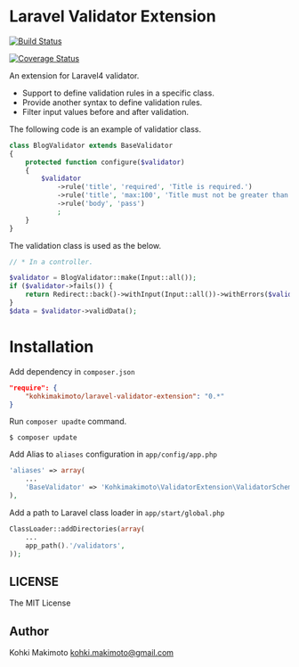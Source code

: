 # Laravel Validator Extension

[![Build Status](https://travis-ci.org/kohkimakimoto/LaravelValidatorExtension.svg?branch=0.1.0)](https://travis-ci.org/kohkimakimoto/LaravelValidatorExtension)

[![Coverage Status](https://coveralls.io/repos/kohkimakimoto/LaravelValidatorExtension/badge.png?branch=0.1.0)](https://coveralls.io/r/kohkimakimoto/LaravelValidatorExtension?branch=0.1.0)

An extension for Laravel4 validator.

* Support to define validation rules in a specific class.
* Provide another syntax to define validation rules.
* Filter input values before and after validation.

The following code is an example of validatior class.

```php
class BlogValidator extends BaseValidator
{
    protected function configure($validator)
    {
        $validator
            ->rule('title', 'required', 'Title is required.')
            ->rule('title', 'max:100', 'Title must not be greater than 100 characters.')
            ->rule('body', 'pass')
            ;
    }
}
```

The validation class is used as the below.

```php
// * In a controller.

$validator = BlogValidator::make(Input::all());
if ($validator->fails()) {
    return Redirect::back()->withInput(Input::all())->withErrors($validator);
}
$data = $validator->validData();
```

# Installation

Add dependency in `composer.json`

```json
"require": {
    "kohkimakimoto/laravel-validator-extension": "0.*"
}
```

Run `composer upadte` command.

```
$ composer update
```

Add Alias to `aliases` configuration in `app/config/app.php`

```php
'aliases' => array(
    ...
    'BaseValidator' => 'Kohkimakimoto\ValidatorExtension\ValidatorSchema',
),
```

Add a path to Laravel class loader in `app/start/global.php`

```php
ClassLoader::addDirectories(array(
    ...
    app_path().'/validators',
));
```

## LICENSE

The MIT License

## Author 

Kohki Makimoto <kohki.makimoto@gmail.com>
